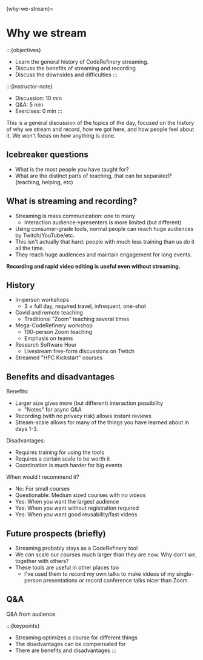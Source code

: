 (why-we-stream)=

# Why we stream

:::{objectives}
- Learn the general history of CodeRefinery streaming.
- Discuss the benefits of streaming and recording
- Discuss the downsides and difficulties
:::

:::{instructor-note}
- Discussion: 10 min
- Q&A: 5 min
- Exercises: 0 min
:::


This is a general discussion of the topics of the day, focused on the
history of why we stream and record, how we got here, and how people
feel about it.  We won't focus on how anything is done.


## Icebreaker questions

- What is the most people you have taught for?
- What are the distinct parts of teaching, that can be
  separated? (teaching, helping, etc)


## What is streaming and recording?

- Streaming is mass communication: one to many
  - Interaction audience→presenters is more limited (but different)
- Using consumer-grade tools, normal people can reach huge audiences
  by Twitch/YouTube/etc.
- This isn't actually that hard: people with much less training than
  us do it all the time.
- They reach huge audiences and maintain engagement for long events.

**Recording and rapid video editing is useful even without
streaming.**


## History

- In-person workshops
  - 3 × full day, required travel, infrequent, one-shot
- Covid and remote teaching
  - Traditional "Zoom" teaching several times
- Mega-CodeRefinery workshop
  - 100-person Zoom teaching
  - Emphasis on teams
- Research Software Hour
  - Livestream free-form discussions on Twitch
- Streamed "HPC Kickstart" courses



## Benefits and disadvantages

Benefits:
- Larger size gives more (but different) interaction possibility
  - "Notes" for async Q&A
- Recording (with no privacy risk) allows instant reviews
- Stream-scale allows for many of the things you have learned about in
  days 1-3.

Disadvantages:
- Requires training for using the tools
- Requires a certain scale to be worth it
- Coordination is much harder for big events

When would I recommend it?
- No: For small courses
- Questionable: Medium sized courses with no videos
- Yes: When you want the largest audience
- Yes: When you want without registration required
- Yes: When you want good reusability/fast videos


## Future prospects (briefly)

- Streaming probably stays as a CodeRefinery tool
- We *can* scale our courses much larger than they are now.  Why don't
  we, together with others?
- These tools are useful in other places too
  - I've used them to record my own talks to make videos of my
    single-person presentations or record conference talks nicer than Zoom.


## Q&A

Q&A from audience


:::{keypoints}
- Streaming optimizes a course for different things
- The disadvantages can be compensated for
- There are benefits and disadvantages
:::
